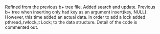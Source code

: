Refined from the previous b+ tree file. Added search and update. Previous b+ tree when inserting only had key as an argument insert(key, NULL). 
However, this time added an actual data. In order to add a lock added pthread_rwlock_t Lock; to the data structure. Detail of the code is commented out.
